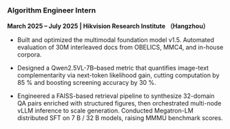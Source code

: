### **Algorithm Engineer Intern**  
**March 2025 – July 2025 | Hikvision Research Institute （Hangzhou）**  

- Built and optimized the multimodal foundation model v1.5. Automated evaluation of 30M interleaved docs from OBELICS, MMC4, and in-house corpora. 

- Designed a Qwen2.5VL-7B–based metric that quantifies image-text complementarity via next-token likelihood gain, cutting computation by 85 % and boosting screening accuracy by 30 %. 

- Engineered a FAISS-based retrieval pipeline to synthesize 32-domain QA pairs enriched with structured figures, then orchestrated multi-node vLLM inference to scale generation. Conducted Megatron-LM distributed SFT on 7 B / 32 B models, raising MMMU benchmark scores.



